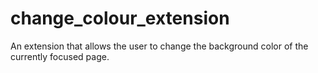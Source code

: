 # change_colour_extension
An extension that allows the user to change the background color of the currently focused page.
